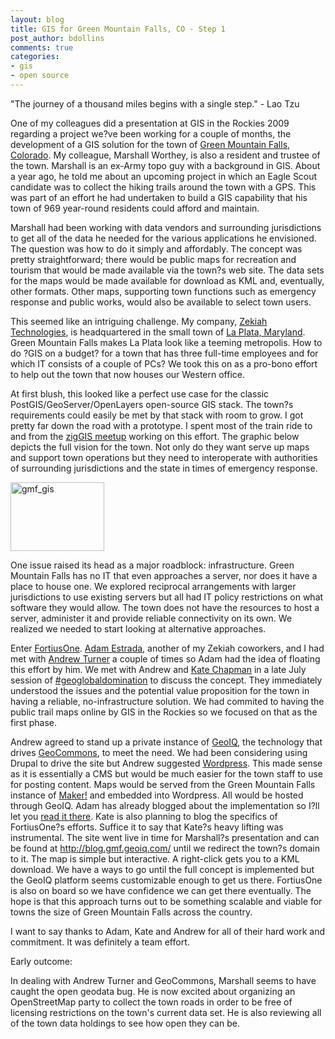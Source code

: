 ```yaml
---
layout: blog
title: GIS for Green Mountain Falls, CO - Step 1
post_author: bdollins
comments: true
categories:
- gis
- open source
---
```


"The journey of a thousand miles begins with a single step." - Lao Tzu

One of my colleagues did a presentation at GIS in the Rockies 2009 regarding a project we?ve been working for a couple of months, the development of a GIS solution for the town of <a href="http://maps.google.com/maps?f=q&amp;source=s_q&amp;hl=en&amp;geocode=&amp;q=green+mountain+falls&amp;sll=37.0625,-95.677068&amp;sspn=33.847644,79.013672&amp;ie=UTF8&amp;ll=38.942187,-105.013332&amp;spn=0.064888,0.154324&amp;z=13&amp;iwloc=A">Green Mountain Falls, Colorado</a>. My colleague, Marshall Worthey, is also a resident and trustee of the town. Marshall is an ex-Army topo guy with a background in GIS. About a year ago, he told me about an upcoming project in which an Eagle Scout candidate was to collect the hiking trails around the town with a GPS. This was part of an effort he had undertaken to build a GIS capability that his town of 969 year-round residents could afford and maintain.<!--more-->

Marshall had been working with data vendors and surrounding jurisdictions to get all of the data he needed for the various applications he envisioned. The question was how to do it simply and affordably. The concept was pretty straightforward; there would be public maps for recreation and tourism that would be made available via the town?s web site. The data sets for the maps would be made available for download as KML and, eventually, other formats. Other maps, supporting town functions such as emergency response and public works, would also be available to select town users.

This seemed like an intriguing challenge. My company, <a href="http://www.zekiah.com">Zekiah Technologies</a>, is headquartered in the small town of <a href="http://maps.google.com/maps?f=q&amp;source=s_q&amp;hl=en&amp;geocode=&amp;q=La+Plata,+MD&amp;sll=38.942187,-105.013332&amp;sspn=0.064888,0.154324&amp;ie=UTF8&amp;ll=38.535007,-76.970558&amp;spn=0.130518,0.308647&amp;z=12&amp;iwloc=A">La Plata, Maryland</a>. Green Mountain Falls makes La Plata look like a teeming metropolis. How to do ?GIS on a budget? for a town that has three full-time employees and for which IT consists of a couple of PCs? We took this on as a pro-bono effort to help out the town that now houses our Western office.

At first blush, this looked like a perfect use case for the classic PostGIS/GeoServer/OpenLayers open-source GIS stack. The town?s requirements could easily be met by that stack with room to grow. I got pretty far down the road with a prototype. I spent most of the train ride to and from the <a href="http://geobabble.wordpress.com/2009/04/13/ziggis-tweet-and-greet/">zigGIS meetup</a> working on this effort. The graphic below depicts the full vision for the town. Not only do they want serve up maps and support town operations but they need to interoperate with authorities of surrounding jurisdictions and the state in times of emergency response.

<a href="http://geobabble.files.wordpress.com/2009/09/gmf_gis.png"><img alt="gmf_gis" class="alignleft size-thumbnail wp-image-679" height="110" src="http://geobabble.files.wordpress.com/2009/09/gmf_gis.png?w=150" title="gmf_gis" width="150" /></a>

One issue raised its head as a major roadblock: infrastructure. Green Mountain Falls has no IT that even approaches a server, nor does it have a place to house one. We explored reciprocal arrangements with larger jurisdictions to use existing servers but all had IT policy restrictions on what software they would allow. The town does not have the resources to host a server, administer it and provide reliable connectivity on its own. We realized we needed to start looking at alternative approaches.

Enter <a href="http://www.fortiusone.com/">FortiusOne</a>. <a href="http://www.adamestrada.com">Adam Estrada</a>, another of my Zekiah coworkers, and I had met with <a href="http://highearthorbit.com/">Andrew Turner</a> a couple of times so Adam had the idea of floating this effort by him. We met with Andrew and <a href="http://www.maploser.com/">Kate Chapman</a> in a late July session of <a href="http://en.wiktionary.org/wiki/Transwiki:Geoglobaldomination">#geoglobaldomination</a> to discuss the concept. They immediately understood the issues and the potential value proposition for the town in having a reliable, no-infrastructure solution. We had commited to having the public trail maps online by GIS in the Rockies so we focused on that as the first phase.

Andrew agreed to stand up a private instance of <a href="http://www.fortiusone.com/cloud">GeoIQ</a>, the technology that drives <a href="http://www.geocommons.com">GeoCommons</a>, to meet the need. We had been considering using Drupal to drive the site but Andrew suggested <a href="http://wordpress.org">Wordpress</a>. This made sense as it is essentially a CMS but would be much easier for the town staff to use for posting content. Maps would be served from the Green Mountain Falls instance of <a href="http://maker.geocommons.com/">Maker!</a> and embedded into Wordpress. All would be hosted through GeoIQ. Adam has already blogged about the implementation so I?ll let you <a href="http://www.adamestrada.com/2009/09/22/wordpress-as-a-cms/">read it there</a>. Kate is also planning to blog the specifics of FortiusOne?s efforts. Suffice it to say that Kate?s heavy lifting was instrumental. The site went live in time for Marshall?s presentation and can be found at <a href="http://blog.gmf.geoiq.com/">http://blog.gmf.geoiq.com/</a> until we redirect the town?s domain to it. The map is simple but interactive. A right-click gets you to a KML download. We have a ways to go until the full concept is implemented but the GeoIQ platform seems customizable enough to get us there. FortiusOne is also on board so we have confidence we can get there eventually. The hope is that this approach turns out to be something scalable and viable for towns the size of Green Mountain Falls across the country.

I want to say thanks to Adam, Kate and Andrew for all of their hard work and commitment. It was definitely a team effort.

Early outcome: 

In dealing with Andrew Turner and GeoCommons, Marshall seems to have caught the open geodata bug. He is now excited about organizing an OpenStreetMap party to collect the town roads in order to be free of licensing restrictions on the town's current data set. He is also reviewing all of the town data holdings to see how open they can be.